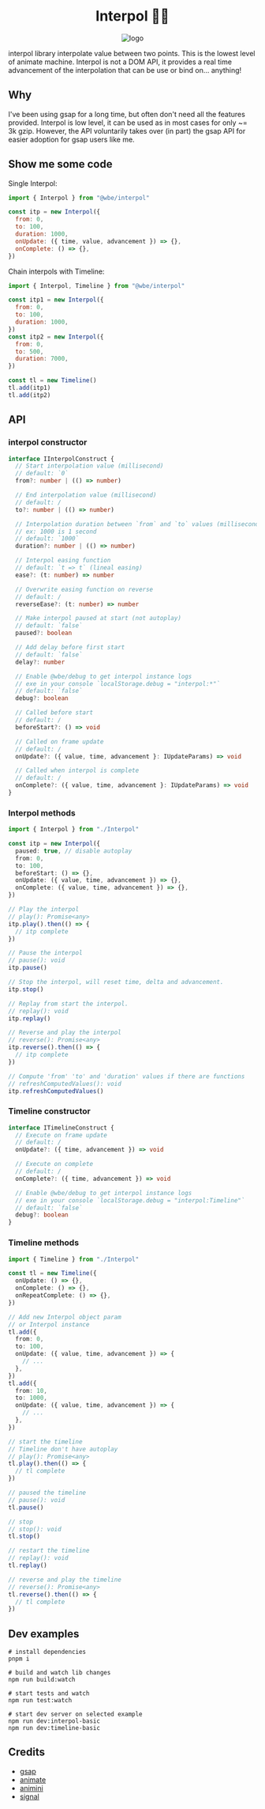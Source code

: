<h1 align="center" style="text-align:center">Interpol 👮🏽‍</h1>
<p align="center">
    <img alt="logo" src="logo.jpg">
</p>

interpol library interpolate value between two points.
This is the lowest level of animate machine.
Interpol is not a DOM API, it provides a real time advancement of the interpolation that can be use or bind
on... anything!

## Why

I've been using gsap for a long time, but often don't need all the features provided.
Interpol is low level, it can be used as in most cases for only ~= 3k gzip.
However, the API voluntarily takes over (in part) the gsap API for easier adoption for gsap users like me.

## Show me some code

Single Interpol:

```js
import { Interpol } from "@wbe/interpol"

const itp = new Interpol({
  from: 0,
  to: 100,
  duration: 1000,
  onUpdate: ({ time, value, advancement }) => {},
  onComplete: () => {},
})
```

Chain interpols with Timeline:

```js
import { Interpol, Timeline } from "@wbe/interpol"

const itp1 = new Interpol({
  from: 0,
  to: 100,
  duration: 1000,
})
const itp2 = new Interpol({
  from: 0,
  to: 500,
  duration: 7000,
})

const tl = new Timeline()
tl.add(itp1)
tl.add(itp2)
```

## API

### interpol constructor

```ts
interface IInterpolConstruct {
  // Start interpolation value (millisecond)
  // default: `0`
  from?: number | (() => number)

  // End interpolation value (millisecond)
  // default: /
  to?: number | (() => number)

  // Interpolation duration between `from` and `to` values (millisecond).
  // ex: 1000 is 1 second
  // default: `1000`
  duration?: number | (() => number)

  // Interpol easing function
  // default: `t => t` (lineal easing)
  ease?: (t: number) => number

  // Overwrite easing function on reverse
  // default: /
  reverseEase?: (t: number) => number

  // Make interpol paused at start (not autoplay)
  // default: `false`
  paused?: boolean

  // Add delay before first start
  // default: `false`
  delay?: number

  // Enable @wbe/debug to get interpol instance logs
  // exe in your console `localStorage.debug = "interpol:*"`
  // default: `false`
  debug?: boolean

  // Called before start
  // default: /
  beforeStart?: () => void

  // Called on frame update
  // default: /
  onUpdate?: ({ value, time, advancement }: IUpdateParams) => void

  // Called when interpol is complete
  // default: /
  onComplete?: ({ value, time, advancement }: IUpdateParams) => void
}
```

### Interpol methods

```ts
import { Interpol } from "./Interpol"

const itp = new Interpol({
  paused: true, // disable autoplay
  from: 0,
  to: 100,
  beforeStart: () => {},
  onUpdate: ({ value, time, advancement }) => {},
  onComplete: ({ value, time, advancement }) => {},
})

// Play the interpol
// play(): Promise<any>
itp.play().then(() => {
  // itp complete
})

// Pause the interpol
// pause(): void
itp.pause()

// Stop the interpol, will reset time, delta and advancement.
itp.stop()

// Replay from start the interpol.
// replay(): void
itp.replay()

// Reverse and play the interpol
// reverse(): Promise<any>
itp.reverse().then(() => {
  // itp complete
})

// Compute 'from' 'to' and 'duration' values if there are functions
// refreshComputedValues(): void
itp.refreshComputedValues()
```

### Timeline constructor

```ts
interface ITimelineConstruct {
  // Execute on frame update
  // default: /
  onUpdate?: ({ time, advancement }) => void

  // Execute on complete
  // default: /
  onComplete?: ({ time, advancement }) => void

  // Enable @wbe/debug to get interpol instance logs
  // exe in your console `localStorage.debug = "interpol:Timeline"`
  // default: `false`
  debug?: boolean
}
```

### Timeline methods

```ts
import { Timeline } from "./Interpol"

const tl = new Timeline({
  onUpdate: () => {},
  onComplete: () => {},
  onRepeatComplete: () => {},
})

// Add new Interpol object param 
// or Interpol instance
tl.add({
  from: 0,
  to: 100,
  onUpdate: ({ value, time, advancement }) => {
    // ...
  },
})
tl.add({
  from: 10,
  to: 1000,
  onUpdate: ({ value, time, advancement }) => {
    // ...
  },
})

// start the timeline
// Timeline don't have autoplay
// play(): Promise<any>
tl.play().then(() => {
  // tl complete
})

// paused the timeline
// pause(): void
tl.pause()

// stop
// stop(): void
tl.stop()

// restart the timeline
// replay(): void
tl.replay()

// reverse and play the timeline
// reverse(): Promise<any>
tl.reverse().then(() => {
  // tl complete
})
```

## Dev examples

```shell
# install dependencies
pnpm i

# build and watch lib changes
npm run build:watch

# start tests and watch
npm run test:watch

# start dev server on selected example
npm run dev:interpol-basic
npm run dev:timeline-basic
```

## Credits

- [gsap](https://greensock.com/gsap/)
- [animate](https://github.com/SolalDR/animate/)
- [animini](https://github.com/dbismut/animini)
- [signal](https://github.com/zouloux/signal)
